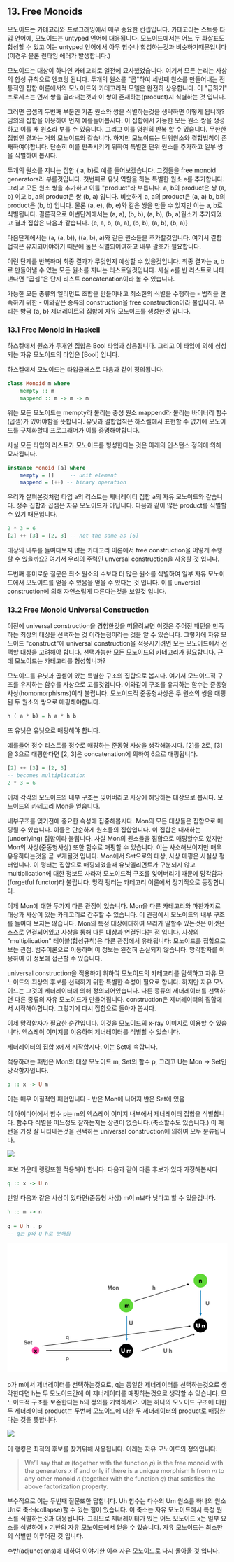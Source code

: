 ## 13. Free Monoids

모노이드는 카테고리와 프로그래밍에서 매우 중요한 컨셉입니다. 카테고리는 스트롱 타입 언어에, 모노이드는 untyped 언어에 대응됩니다. 모노이드에서는 어느 두 화살표도 합성할 수 있고 이는 untyped 언어에서 아무 함수나 합성하는것과 비슷하기때문입니다(이경우 물론 런타임 에러가 발생합니다.)

모노이드는 대상이 하나인 카테고리로 일전에 묘사했었습니다. 여기서 모든 논리는 사상의 합성 규칙으로 엔코딩 됩니다. 두개의 원소를 "곱"하여 세번째 원소를 만들어내는 전통적인 집합 이론에서의 모노이드와 카테고리적 모델은 완전히 상응합니다. 이 "곱하기" 프로세스는 먼저 쌍을 골라내는것과 이 쌍이 존재하는(product)지 식별하는 것 입니다.

그러면 곱셈의 두번째 부분인 기존 원소와 쌍을 식별하는것을 생략하면 어떻게 됩니까? 임의의 집합을 이용하여 먼저 예를들어봅시다. 이 집합에서 가능한 모든 원소 쌍을 생성하고 이를 새 원소라 부를 수 있습니다. 그리고 이를 영원히 반복 할 수 있습니다. 무한한 집합인 결과는 거의 모노이드와 같습니다. 하지만 모노이드는 단위원소와 결합법칙이 존재하여야합니다. 단순히 이를 만족시키기 위하여 특별한 단위 원소를 추가하고 일부 쌍을 식별하여 봅시다.

두개의 원소를 지니는 집합 { a, b}로 예를 들어보겠습니다. 그것들을 free monoid generators라 부를것입니다. 첫번째로 유닛 역할을 하는 특별한 원소 e를 추가합니다. 그리고 모든 원소 쌍을 추가하고 이를 "product"라 부릅니다. a, b의 product은 쌍 (a, b) 이고 b, a의 product은 쌍 (b, a) 입니다. 비슷하게 a, a의 product은 (a, a) b, b의 product은 (b, b) 입니다. 물론 (a, e), (b, e)와 같은 쌍을 만들 수 있지만 이는 a, b로 식별됩니다. 결론적으로 이번단계에서는 (a, a), (b, b), (a, b), (b, a)원소가 추가되었고 결과 집합은 다음과 같습니다. {e, a, b, (a, a), (b, b), (a, b), (b, a)}

다음단계에서는 (a, (a, b)), ((a, b), a)와 같은 원소들을 추가할것입니다. 여기서 결합법칙은 유지되어야하기 때문에 둘은 식별되어여하고 내부 괄호가 필요합니다.

이런 단계를 반복하며 최종 결과가 무엇인지 예상할 수 있을것입니다. 최종 결과는 a, b로 만들어낼 수 있는 모든 원소를 지니는 리스트일것입니다. 사실 e를 빈 리스트로 나태낸다면 "곱셈"은 단지 리스트 concatenation이라 볼 수 있습니다.

가능한 모든 종류의 엘리먼트 조합을 만들어내고 최소한의 식별을 수행하는 - 법칙을 만족하기 위한 - 이와같은 종류의 construction을 free construction이라 불립니다. 우리는 방금 {a, b} 제너레이트의 집합에 자유 모노이드를 생성한것 입니다.



###  13.1 Free Monoid in Haskell

하스켈에서 원소가 두개인 집합은 Bool 타입과 상응됩니다. 그리고 이 타입에 의해 성성되는 자유 모노이드의 타입은 [Bool] 입니다.

하스켈에서 모노이드는 타입클래스로 다음과 같이 정의됩니다.

```haskell
class Monoid m where
	mempty :: m
	mappend :: m -> m -> m
```

위는 모든 모노이드는 mempty라 불리는 중성 원소 mappend라 불리는 바이너리 함수(곱셈)가 있어야함을 뜻합니다. 유닛과 결합법칙은 하스켈에서 표현할 수 없기에 모노이드를 구체화할때 프로그래머가 이를 증명해야합니다.

사실 모든 타입의 리스트가 모노이드를 형성한다는 것은 아래의 인스턴스 정의에 의해 묘사됩니다.

```haskell
instance Monoid [a] where
	mempty = []		-- unit element
	mappend = (++) -- binary operation
```

우리가 살펴본것처럼 타입 a의 리스트는 제너레이터 집합 a의  자유 모노이드와 같습니다. 정수 집합과 곱셈은 자유 모노이드가 아닙니다. 다음과 같이 많은 product를 식별할 수 있기 때문입니다.

```haskell
2 * 3 = 6
[2] ++ [3] = [2, 3] -- not the same as [6]
```

대상의 내부를 들여다보지 않는 카테고리 이론에서 free construction을 어떻게 수행할 수 있을까요? 여기서 우리의 주력인 unversal construction을 사용할 것 입니다.

두번째 흥미로운 질문은 최소 원소의 수보다 더 많은 원소를 식별하여 일부 자유 모노이드에서 모노이드를 얻을 수 있음을 얻을 수 있다는 것 입니다. 이를 unversial construction에 의해 자연스럽게 따른다는것을 보일것 입니다.

### 13.2  Free Monoid Universal Construction

이전에 universal construction을 경험한것을 떠올려보면 이것은 주어진 패턴을 만족하는 최상의 대상을 선택하는 것 이라는점이라는 것을 알 수 있습니다. 그렇기에 자유 모노이드 "construct"에 universal construction을 적용시키려면 모든 모노이드에서 선택할 대상을 고려해야 합니다. 선택가능한 모든 모노이드의 카테고리가 필요합니다. 근데 모노이드는 카테고리를 형성합니까?

모노이드를 유닛과 곱셈이 있는 특별한 구조의 집합으로 봅시다. 여기서 모노이드적 구조를 유지하는 함수를 사상으로 고를것입니다. 이와같이 구조를 유지하는 함수는 준동형사상(homomorphisms)이라 불립니다. 모노이드적 준동형사상은 두 원소의 쌍을 매핑된 두 원소의 쌍으로 매핑해야합니다.

```haskell
h ( a * b) = h a * h b
```

또 유닛은 유닛으로 매핑해야 합니다.

예를들어 정수 리스트를 정수로 매핑하는 준동형 사상을 생각해봅시다. [2]를 2로, [3]을 3으로 매핑한다면 [2, 3]은 concatenation에 의하여 6으로 매핑됩니다.

```haskell
[2] ++ [3] = [2, 3]
-- becomes multiplication
2 * 3 = 6
```

이제 각각의 모노이드의 내부 구조는 잊어버리고 사상에 해당하는 대상으로 봅시다. 모노이드의 카테고리 Mon을 얻습니다.

내부구조를 잊기전에 중요한 속성에 집중해봅시다. Mon의 모든 대상들은 집합으로 매핑될 수 있습니다. 이들은 단순하게 원소들의 집합입니다. 이 집합은 내재하는(underlying) 집합이라 불립니다. 사실 Mon의 원소들을 집합으로 매핑할수도 있지만 Mon의 사상(준동형사상) 또한 함수로 매핑할 수 있습니다. 이는 사소해보이지만 매우 유용하다는것을 곧 보게될것 입니다. Mon에서 Set으로의 대상, 사상 매핑은 사실상 펑터입니다. 이 펑터는 집합으로 매핑되었을때 유닛엘리먼트가 구분되지 않고 multiplication에 대한 정보도 사라져 모노이드적 구조를 잊어버리기 때문에 망각함자(forgetful functor)라 불립니다. 망각 펑터는 카테고리 이론에서 정기적으로 등장합니다.

이제 Mon에 대한 두가지 다른 관점이 있습니다.  Mon을 다른 카테고리와 마찬가지로 대상과 사상이 있는 카테고리로 간주할 수 있습니다. 이 관점에서 모노이드의 내부 구조를 들여다 보지는 않습니다. Mon의 특정 대상에대하여 우리가 말할수 있는것은 이것은 스스로 연결되어있고 사상을 통해 다른 대상과 연결된다는 점 입니다. 사상의 "multiplication" 테이블(합성규칙)은 다른 관점에서 유래됩니다: 모노이드를 집합으로 보는 관점. 범주이론으로 이동하며 이 정보는 완전히 손실되지 않습니다. 망각함자를 이용하여 이 정보에 접근할 수 있습니다.

universal construction을 적용하기 위하여 모노이드의 카테고리를 탐색하고 자유 모노이드의 최상의 후보를 선택하기 위한 특별한 속성이 필요로 합니다. 하지만 자유 모노이드는 그것의 제너레이터에 의해 정의되어있습니다. 다른 종류의 제너레이터를 선택하면 다른 종류의 자유 모노이드가 만들어집니다. construction은 제너레이터의 집합에서 시작해야합니다. 그렇기에 다시 집합으로 돌아가 봅시다.

이제 망각함자가 필요한 순간입니다. 이것을 모노이드의 x-ray 이미지로 이용할 수 있습니다. 엑스레이 이미지를 이용하여 제너레이터를 식별할 수 있습니다.

제너레이터의 집합 x에서 시작합시다. 이는 Set에 속합니다.

적용하려는 패턴은 Mon의 대상 모노이드 m, Set의 함수 p, 그리고 U는 Mon -> Set인 망각함자입니다.

```haskell
p :: x -> U m
```

이는 매우 이질적인 패턴입니다 - 반은 Mon에 나머지 반은 Set에 있음

이 아이디어에서 함수 p는 m의 엑스레이 이미지 내부에서 제너레이터 집합을 식별합니다. 함수다 식별을 어느정도 잘하는지는 상관이 없습니다.(축소할수도 있습니다.) 이 패턴을 가장 잘 나타내는것을 선택하는 universal construction에 의하여 모두 분류됩니다.

![](https://bartoszmilewski.files.wordpress.com/2015/07/monoid-pattern.jpg?w=300&h=185)

후보 가운데 랭킹또한 적용해야 합니다. 다음과 같이 다른 후보가 있다 가정해봅시다

```haskell
q :: x -> U n
```

만일 다음과 같은 사상이 있다면(준동형 사상) m이 n보다 낫다고 할 수 있을겁니다.

```haskell
h :: m -> n

q = U h . p
-- q는 p와 U h로 분해됨
```

![13_2-1](images/13_2-1.jpg)

p가 m에서 제너레이터를 선택하는것으로, q는 동일한 제너레이터를 선택하는것으로 생각한다면 h는 두 모노이드간에 이 제너레이터를 매핑하는것으로 생각할 수 있습니다. 모노이드적 구조를 보존한다는 h의 정의를 기억하세요. 이는 하나의 모노이드 구조에 대한 두 제너레이터 product는 두번째 모노이드에 대한 두 제너레이터의 product로 매핑한다는 것을 뜻합니다.

![](https://bartoszmilewski.files.wordpress.com/2015/07/monoid-ranking.jpg?w=300&h=221)

이 랭킹은 최적의 후보를 찾기위해 사용됩니다. 아래는 자유 모노이드의 정의입니다.

> We’ll say that 𝑚 (together with the function 𝑝) is the free monoid with the generators 𝑥 if and only if there is a unique morphism h from 𝑚 to any other monoid 𝑛 (together with the function 𝑞) that satisfies the above factorization property.

부수적으로 이는 두번째 질문또한 답합니다. Uh 함수는 다수의 Um 원소를 하나의 원소 Un로 축소(collapse)할 수 있는 힘이 있습니다. 이 축소는 자유 모노이드에서 특정 원소를 식별하는것과 대응됩니다. 그리므로 제너레이터가 있는 어느 모노이드 x는 일부 요소를 식별하여 x 기반의 자유 모노이드에서 얻을 수 있습니다. 자유 모노이드는 최소한의 식별만 이루어진 것 입니다.

수반(adjunctions)에 대하여 이야기한 이후 자유 모노이드로 다시 돌아올 것 입니다.
